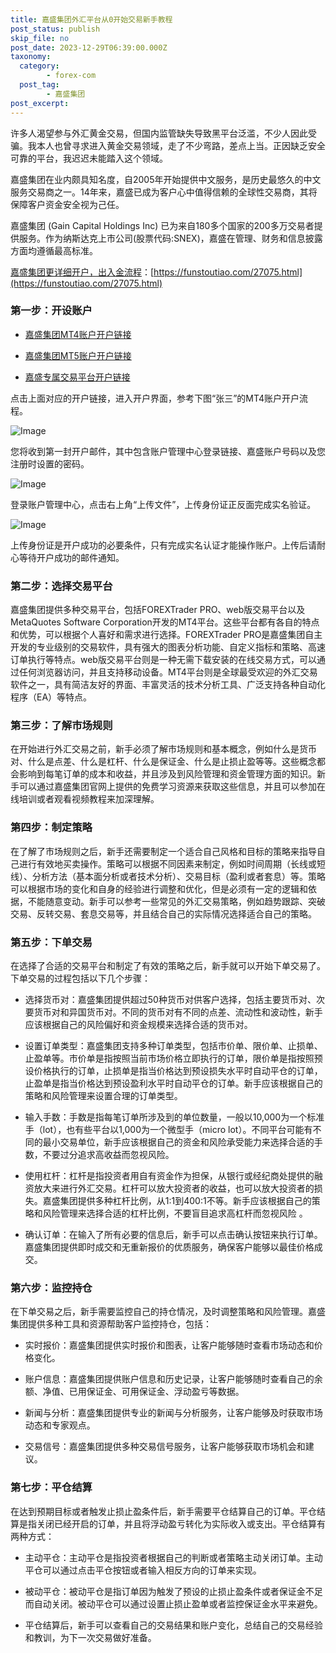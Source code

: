 ```yaml
---
title: 嘉盛集团外汇平台从0开始交易新手教程
post_status: publish
skip_file: no
post_date: 2023-12-29T06:39:00.000Z
taxonomy:
  category:
        - forex-com
  post_tag:
        - 嘉盛集团
post_excerpt: 
---
```

许多人渴望参与外汇黄金交易，但国内监管缺失导致黑平台泛滥，不少人因此受骗。我本人也曾寻求进入黄金交易领域，走了不少弯路，差点上当。正因缺乏安全可靠的平台，我迟迟未能踏入这个领域。

嘉盛集团在业内颇具知名度，自2005年开始提供中文服务，是历史最悠久的中文服务交易商之一。14年来，嘉盛已成为客户心中值得信赖的全球性交易商，其将保障客户资金安全视为己任。

嘉盛集团 (Gain Capital Holdings Inc) 已为来自180多个国家的200多万交易者提供服务。作为纳斯达克上市公司(股票代码:SNEX)，嘉盛在管理、财务和信息披露方面均遵循最高标准。

[嘉盛集团更详细开户，出入金流程](https://funstoutiao.com/27075.html)：[https://funstoutiao.com/27075.html](https://funstoutiao.com/27075.html)

### 第一步：开设账户

* [嘉盛集团MT4账户开户链接](https://s.ssgg.net/jsmt4)

* [嘉盛集团MT5账户开户链接](https://s.ssgg.net/jsmt5)

* [嘉盛专属交易平台开户链接](https://s.ssgg.net/js)

点击上面对应的开户链接，进入开户界面，参考下图“张三”的MT4账户开户流程。

![Image](https://prod-files-secure.s3.us-west-2.amazonaws.com/39ed1227-6d7d-4570-be36-9ccd4a2c4241/7a167aea-686b-400d-af59-4e18eb607a40/640.png?X-Amz-Algorithm=AWS4-HMAC-SHA256&X-Amz-Content-Sha256=UNSIGNED-PAYLOAD&X-Amz-Credential=ASIAZI2LB466VMZ4DYDT%2F20250507%2Fus-west-2%2Fs3%2Faws4_request&X-Amz-Date=20250507T221309Z&X-Amz-Expires=3600&X-Amz-Security-Token=IQoJb3JpZ2luX2VjEL3%2F%2F%2F%2F%2F%2F%2F%2F%2F%2FwEaCXVzLXdlc3QtMiJGMEQCIA39dWmMnZf5IGDjd%2FDg16b4wc9xMSlkEv6mvvR8Oi6jAiA6szmmjVfD4LuqiJfg%2By2iILeBh8NUrRxzWBtdASpoWir%2FAwhmEAAaDDYzNzQyMzE4MzgwNSIMiovnJMOMvPf%2B7294KtwDwiq%2F0jkVwsG%2F6Uvk0S9Iyow%2BeYhVZ8RKkJltyqfL4X1ox3YlpzW1bSQPqN7sGBoW5FI7NPRExEk4I%2BGvZUHgx4dxDScpYRQjVmtzD86QM%2Fta5HGmia24STFDecanF3f6mSVh3%2F4n%2Fa9NXh2nI8CbiLSO%2Bi5JytbzBTbNucjg2SmlRyFNhjUMqZJAO960sfYkij3XhoJMxCPa7TaUSFsdNKpg1LX943vM1SriAWQgFJZ8mw3EtbMYelltz50rTzD%2BrT6YajGvEjaDCeZzNBBam%2B8vlrhsIS1ZowWhuV1sFUiV6YHWdvohkEPHey7YcwXHLK1x2gakbiGdWcrPHa8ss3c7B2VdmMU4sGPh20u8NJq9ruv26hXNDDD%2FhXChBFtqJssQVa7jAszrbprsmWdp0LfcIiXEiM3G6lLzr2xHWFXVRi7VjMXCF4fmK6UuRj6fFydnWD2lYtnDNp%2FG6IMdswmL2KXHjOKmS9XwK3JryN%2F8hlAeZIUrziqmRne6ylB%2BvOtDqFD2NhtT8yMDfUWZJ11l6WIGdSb%2Fb8JOZSTBC5umVeoN%2FCUKqP1pNZV9Jh6War%2Bwgtv3nEzz0W4xuyGFRWcwfBcj4q7IAr60ZDdBmYv8ZCbL%2Fk1NB9CKqQIwtprvwAY6pgGvoeA%2BiwmdFh17ymBbdekT4VcO9GOhC%2B8wIzu6RdJezCN3gh57zAGcUl0Su2vTYhkYJaVBEXDBIRWMRqCXzitsuaKJcKMmkn03rWvAouaid2Oy6SutVNyHrBEYggzPsI0pyrwVVTDMSAcOCN2yABLLuxGXVnr0%2Bdf5GMXPSrlNTkZIkF3AZNSF6iFtTYu1DBk8%2FKc6LiHjVw5%2Bdqh%2BS2hMinGtEzme&X-Amz-Signature=de73bfcdbe63577115a1e6f6f6f977ac4a2706ff7d49813ddc601b703db81bf7&X-Amz-SignedHeaders=host&x-id=GetObject)

您将收到第一封开户邮件，其中包含账户管理中心登录链接、嘉盛账户号码以及您注册时设置的密码。

![Image](https://prod-files-secure.s3.us-west-2.amazonaws.com/39ed1227-6d7d-4570-be36-9ccd4a2c4241/eaa1c6b3-2877-4284-a0e1-530e222c27fb/image.png?X-Amz-Algorithm=AWS4-HMAC-SHA256&X-Amz-Content-Sha256=UNSIGNED-PAYLOAD&X-Amz-Credential=ASIAZI2LB466VMZ4DYDT%2F20250507%2Fus-west-2%2Fs3%2Faws4_request&X-Amz-Date=20250507T221309Z&X-Amz-Expires=3600&X-Amz-Security-Token=IQoJb3JpZ2luX2VjEL3%2F%2F%2F%2F%2F%2F%2F%2F%2F%2FwEaCXVzLXdlc3QtMiJGMEQCIA39dWmMnZf5IGDjd%2FDg16b4wc9xMSlkEv6mvvR8Oi6jAiA6szmmjVfD4LuqiJfg%2By2iILeBh8NUrRxzWBtdASpoWir%2FAwhmEAAaDDYzNzQyMzE4MzgwNSIMiovnJMOMvPf%2B7294KtwDwiq%2F0jkVwsG%2F6Uvk0S9Iyow%2BeYhVZ8RKkJltyqfL4X1ox3YlpzW1bSQPqN7sGBoW5FI7NPRExEk4I%2BGvZUHgx4dxDScpYRQjVmtzD86QM%2Fta5HGmia24STFDecanF3f6mSVh3%2F4n%2Fa9NXh2nI8CbiLSO%2Bi5JytbzBTbNucjg2SmlRyFNhjUMqZJAO960sfYkij3XhoJMxCPa7TaUSFsdNKpg1LX943vM1SriAWQgFJZ8mw3EtbMYelltz50rTzD%2BrT6YajGvEjaDCeZzNBBam%2B8vlrhsIS1ZowWhuV1sFUiV6YHWdvohkEPHey7YcwXHLK1x2gakbiGdWcrPHa8ss3c7B2VdmMU4sGPh20u8NJq9ruv26hXNDDD%2FhXChBFtqJssQVa7jAszrbprsmWdp0LfcIiXEiM3G6lLzr2xHWFXVRi7VjMXCF4fmK6UuRj6fFydnWD2lYtnDNp%2FG6IMdswmL2KXHjOKmS9XwK3JryN%2F8hlAeZIUrziqmRne6ylB%2BvOtDqFD2NhtT8yMDfUWZJ11l6WIGdSb%2Fb8JOZSTBC5umVeoN%2FCUKqP1pNZV9Jh6War%2Bwgtv3nEzz0W4xuyGFRWcwfBcj4q7IAr60ZDdBmYv8ZCbL%2Fk1NB9CKqQIwtprvwAY6pgGvoeA%2BiwmdFh17ymBbdekT4VcO9GOhC%2B8wIzu6RdJezCN3gh57zAGcUl0Su2vTYhkYJaVBEXDBIRWMRqCXzitsuaKJcKMmkn03rWvAouaid2Oy6SutVNyHrBEYggzPsI0pyrwVVTDMSAcOCN2yABLLuxGXVnr0%2Bdf5GMXPSrlNTkZIkF3AZNSF6iFtTYu1DBk8%2FKc6LiHjVw5%2Bdqh%2BS2hMinGtEzme&X-Amz-Signature=8e9f48dfd514b5b7de29b5ec7150a6ceb0ad4fcdc49aa8cad71995662579c38e&X-Amz-SignedHeaders=host&x-id=GetObject)

登录账户管理中心，点击右上角“上传文件”，上传身份证正反面完成实名验证。

![Image](https://prod-files-secure.s3.us-west-2.amazonaws.com/39ed1227-6d7d-4570-be36-9ccd4a2c4241/54090639-09fc-46b4-a135-e0289f707147/image.png?X-Amz-Algorithm=AWS4-HMAC-SHA256&X-Amz-Content-Sha256=UNSIGNED-PAYLOAD&X-Amz-Credential=ASIAZI2LB466VMZ4DYDT%2F20250507%2Fus-west-2%2Fs3%2Faws4_request&X-Amz-Date=20250507T221309Z&X-Amz-Expires=3600&X-Amz-Security-Token=IQoJb3JpZ2luX2VjEL3%2F%2F%2F%2F%2F%2F%2F%2F%2F%2FwEaCXVzLXdlc3QtMiJGMEQCIA39dWmMnZf5IGDjd%2FDg16b4wc9xMSlkEv6mvvR8Oi6jAiA6szmmjVfD4LuqiJfg%2By2iILeBh8NUrRxzWBtdASpoWir%2FAwhmEAAaDDYzNzQyMzE4MzgwNSIMiovnJMOMvPf%2B7294KtwDwiq%2F0jkVwsG%2F6Uvk0S9Iyow%2BeYhVZ8RKkJltyqfL4X1ox3YlpzW1bSQPqN7sGBoW5FI7NPRExEk4I%2BGvZUHgx4dxDScpYRQjVmtzD86QM%2Fta5HGmia24STFDecanF3f6mSVh3%2F4n%2Fa9NXh2nI8CbiLSO%2Bi5JytbzBTbNucjg2SmlRyFNhjUMqZJAO960sfYkij3XhoJMxCPa7TaUSFsdNKpg1LX943vM1SriAWQgFJZ8mw3EtbMYelltz50rTzD%2BrT6YajGvEjaDCeZzNBBam%2B8vlrhsIS1ZowWhuV1sFUiV6YHWdvohkEPHey7YcwXHLK1x2gakbiGdWcrPHa8ss3c7B2VdmMU4sGPh20u8NJq9ruv26hXNDDD%2FhXChBFtqJssQVa7jAszrbprsmWdp0LfcIiXEiM3G6lLzr2xHWFXVRi7VjMXCF4fmK6UuRj6fFydnWD2lYtnDNp%2FG6IMdswmL2KXHjOKmS9XwK3JryN%2F8hlAeZIUrziqmRne6ylB%2BvOtDqFD2NhtT8yMDfUWZJ11l6WIGdSb%2Fb8JOZSTBC5umVeoN%2FCUKqP1pNZV9Jh6War%2Bwgtv3nEzz0W4xuyGFRWcwfBcj4q7IAr60ZDdBmYv8ZCbL%2Fk1NB9CKqQIwtprvwAY6pgGvoeA%2BiwmdFh17ymBbdekT4VcO9GOhC%2B8wIzu6RdJezCN3gh57zAGcUl0Su2vTYhkYJaVBEXDBIRWMRqCXzitsuaKJcKMmkn03rWvAouaid2Oy6SutVNyHrBEYggzPsI0pyrwVVTDMSAcOCN2yABLLuxGXVnr0%2Bdf5GMXPSrlNTkZIkF3AZNSF6iFtTYu1DBk8%2FKc6LiHjVw5%2Bdqh%2BS2hMinGtEzme&X-Amz-Signature=fadec2ed74dab21a8981889d2396568424abf711a1dd8380ab6aec7d1a50405a&X-Amz-SignedHeaders=host&x-id=GetObject)

上传身份证是开户成功的必要条件，只有完成实名认证才能操作账户。上传后请耐心等待开户成功的邮件通知。

### 第二步：选择交易平台

嘉盛集团提供多种交易平台，包括FOREXTrader PRO、web版交易平台以及MetaQuotes Software Corporation开发的MT4平台。这些平台都有各自的特点和优势，可以根据个人喜好和需求进行选择。FOREXTrader PRO是嘉盛集团自主开发的专业级别的交易软件，具有强大的图表分析功能、自定义指标和策略、高速订单执行等特点。web版交易平台则是一种无需下载安装的在线交易方式，可以通过任何浏览器访问，并且支持移动设备。MT4平台则是全球最受欢迎的外汇交易软件之一，具有简洁友好的界面、丰富灵活的技术分析工具、广泛支持各种自动化程序（EA）等特点。

### 第三步：了解市场规则

在开始进行外汇交易之前，新手必须了解市场规则和基本概念，例如什么是货币对、什么是点差、什么是杠杆、什么是保证金、什么是止损止盈等等。这些概念都会影响到每笔订单的成本和收益，并且涉及到风险管理和资金管理方面的知识。新手可以通过嘉盛集团官网上提供的免费学习资源来获取这些信息，并且可以参加在线培训或者观看视频教程来加深理解。

### 第四步：制定策略

在了解了市场规则之后，新手还需要制定一个适合自己风格和目标的策略来指导自己进行有效地买卖操作。策略可以根据不同因素来制定，例如时间周期（长线或短线）、分析方法（基本面分析或者技术分析）、交易目标（盈利或者套息）等。策略可以根据市场的变化和自身的经验进行调整和优化，但是必须有一定的逻辑和依据，不能随意变动。新手可以参考一些常见的外汇交易策略，例如趋势跟踪、突破交易、反转交易、套息交易等，并且结合自己的实际情况选择适合自己的策略。

### 第五步：下单交易

在选择了合适的交易平台和制定了有效的策略之后，新手就可以开始下单交易了。下单交易的过程包括以下几个步骤：

* 选择货币对：嘉盛集团提供超过50种货币对供客户选择，包括主要货币对、次要货币对和异国货币对。不同的货币对有不同的点差、流动性和波动性，新手应该根据自己的风险偏好和资金规模来选择合适的货币对。

* 设置订单类型：嘉盛集团支持多种订单类型，包括市价单、限价单、止损单、止盈单等。市价单是指按照当前市场价格立即执行的订单，限价单是指按照预设价格执行的订单，止损单是指当价格达到预设损失水平时自动平仓的订单，止盈单是指当价格达到预设盈利水平时自动平仓的订单。新手应该根据自己的策略和风险管理来设置合理的订单类型。

* 输入手数：手数是指每笔订单所涉及到的单位数量，一般以10,000为一个标准手（lot），也有些平台以1,000为一个微型手（micro lot）。不同平台可能有不同的最小交易单位，新手应该根据自己的资金和风险承受能力来选择合适的手数，不要过分追求高收益而忽视风险。

* 使用杠杆：杠杆是指投资者用自有资金作为担保，从银行或经纪商处提供的融资放大来进行外汇交易。杠杆可以放大投资者的收益，也可以放大投资者的损失。嘉盛集团提供多种杠杆比例，从1:1到400:1不等。新手应该根据自己的策略和风险管理来选择合适的杠杆比例，不要盲目追求高杠杆而忽视风险 。

* 确认订单：在输入了所有必要的信息后，新手可以点击确认按钮来执行订单。嘉盛集团提供即时成交和无重新报价的优质服务，确保客户能够以最佳价格成交。

### 第六步：监控持仓

在下单交易之后，新手需要监控自己的持仓情况，及时调整策略和风险管理。嘉盛集团提供多种工具和资源帮助客户监控持仓，包括：

* 实时报价：嘉盛集团提供实时报价和图表，让客户能够随时查看市场动态和价格变化。

* 账户信息：嘉盛集团提供账户信息和历史记录，让客户能够随时查看自己的余额、净值、已用保证金、可用保证金、浮动盈亏等数据。

* 新闻与分析：嘉盛集团提供专业的新闻与分析服务，让客户能够及时获取市场动态和专家观点。

* 交易信号：嘉盛集团提供多种交易信号服务，让客户能够获取市场机会和建议。

### 第七步：平仓结算

在达到预期目标或者触发止损止盈条件后，新手需要平仓结算自己的订单。平仓结算是指关闭已经开启的订单，并且将浮动盈亏转化为实际收入或支出。平仓结算有两种方式：

* 主动平仓：主动平仓是指投资者根据自己的判断或者策略主动关闭订单。主动平仓可以通过点击平仓按钮或者输入相反方向的订单来实现。

* 被动平仓：被动平仓是指订单因为触发了预设的止损止盈条件或者保证金不足而自动关闭。被动平仓可以通过设置止损止盈单或者监控保证金水平来避免。

* 平仓结算后，新手可以查看自己的交易结果和账户变化，总结自己的交易经验和教训，为下一次交易做好准备。